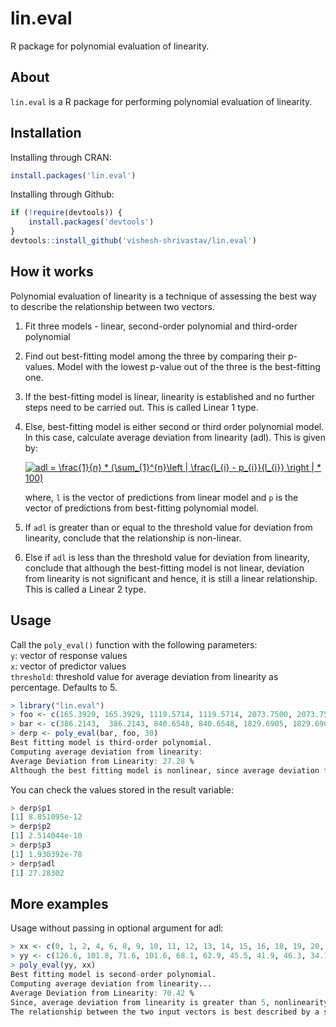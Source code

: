 # lin.eval
R package for polynomial evaluation of linearity.

## About  
`lin.eval` is a R package for performing polynomial evaluation of linearity.

## Installation  

Installing through CRAN:  

```r
install.packages('lin.eval')
```

Installing through Github:

```r
if (!require(devtools)) {  
    install.packages('devtools')  
}  
devtools::install_github('vishesh-shrivastav/lin.eval')
```
  
## How it works

Polynomial evaluation of linearity is a technique of assessing the best way to describe the relationship between two vectors.

1) Fit three models - linear, second-order polynomial and third-order polynomial
2) Find out best-fitting model among the three by comparing their p-values. Model with the lowest p-value out of the three is the best-fitting one.
3) If the best-fitting model is linear, linearity is established and no further steps need to be carried out. This is called Linear 1 type.
4) Else, best-fitting model is either second or third order polynomial model. In this case, calculate average deviation from linearity (adl). This is given by:  

      <a href="https://www.codecogs.com/eqnedit.php?latex=adl&space;=&space;\frac{1}{n}&space;*&space;(\sum_{1}^{n}\left&space;|&space;\frac{l_{i}&space;-&space;p_{i}}{l_{i}}&space;\right&space;|&space;*&space;100)" target="_blank"><img src="https://latex.codecogs.com/gif.latex?adl&space;=&space;\frac{1}{n}&space;*&space;(\sum_{1}^{n}\left&space;|&space;\frac{l_{i}&space;-&space;p_{i}}{l_{i}}&space;\right&space;|&space;*&space;100)" title="adl = \frac{1}{n} * (\sum_{1}^{n}\left | \frac{l_{i} - p_{i}}{l_{i}} \right | * 100)" /></a>

    where, `l` is the vector of predictions from linear model and `p` is the vector of predictions from best-fitting polynomial model.

5) If `adl` is greater than or equal to the threshold value for deviation from linearity, conclude that the relationship is non-linear.
6) Else if `adl` is less than the threshold value for deviation from linearity, conclude that although the best-fitting model is not linear, deviation from linearity is not significant and hence, it is still a linear relationship. This is called a Linear 2 type.

## Usage  
Call the `poly_eval()` function with the following parameters:  
`y`: vector of response values  
`x`: vector of predictor values  
`threshold`: threshold value for average deviation from linearity as percentage. Defaults to 5.

```r
> library("lin.eval")
> foo <- c(165.3929, 165.3929, 1119.5714, 1119.5714, 2073.7500, 2073.7500, 3027.9286, 3027.9286, 3982.1071, 3982.1071, 4936.2857, 4936.2857, 5890.4643, 5890.4643)
> bar <- c(386.2143,  386.2143, 840.6548, 840.6548, 1829.6905, 1829.6905, 3074.4048, 3074.4048, 4295.8810, 4295.8810, 5215.2024, 5215.2024, 5553.4524, 5553.4524)
> derp <- poly_eval(bar, foo, 30)
Best fitting model is third-order polynomial.
Computing average deviation from linearity:
Average Deviation from Linearity: 27.28 %
Although the best fitting model is nonlinear, since average deviation from linearity is 27.28; which is less than or equal to 30; linearity is established. We call this linearity type as Linear 2
```  

You can check the values stored in the result variable:  
```r
> derp$p1
[1] 8.851095e-12
> derp$p2
[1] 2.514044e-10
> derp$p3
[1] 1.930392e-78
> derp$adl
[1] 27.28302
```

## More examples 

Usage without passing in optional argument for adl:  
```r
> xx <- c(0, 1, 2, 4, 6, 8, 9, 10, 11, 12, 13, 14, 15, 16, 18, 19, 20, 21, 22, 24, 25, 26, 27, 28, 29, 30)
> yy <- c(126.6, 101.8, 71.6, 101.6, 68.1, 62.9, 45.5, 41.9, 46.3, 34.1, 38.2, 41.7, 24.7, 41.5, 36.6, 19.6, 22.8, 29.6, 23.5, 15.3, 13.4, 26.8, 9.8, 18.8, 25.9, 19.3)
> poly_eval(yy, xx)
Best fitting model is second-order polynomial.
Computing average deviation from linearity...
Average Deviation from Linearity: 70.42 %
Since, average deviation from linearity is greater than 5, nonlinearity is established.
The relationship between the two input vectors is best described by a second order polynomial
```
